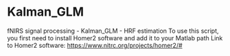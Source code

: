 # Kalman_GLM
fNIRS signal processing - Kalman_GLM - HRF estimation
To use this script, you first need to install Homer2 software and add it to your Matlab path
Link to Homer2 software: https://www.nitrc.org/projects/homer2/#
